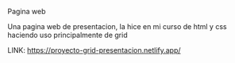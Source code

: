 Pagina web

Una pagina web de presentacion, la hice en mi curso de html y css haciendo uso principalmente de grid 

LINK: https://proyecto-grid-presentacion.netlify.app/
